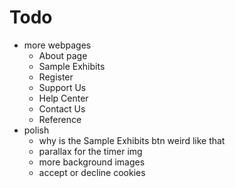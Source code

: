 # Todo #
* more webpages
    * About page
    * Sample Exhibits
    * Register
    * Support Us
    * Help Center
    * Contact Us
    * Reference
* polish
    * why is the Sample Exhibits btn weird like that
    * parallax for the timer img
    * more background images
    * accept or decline cookies
